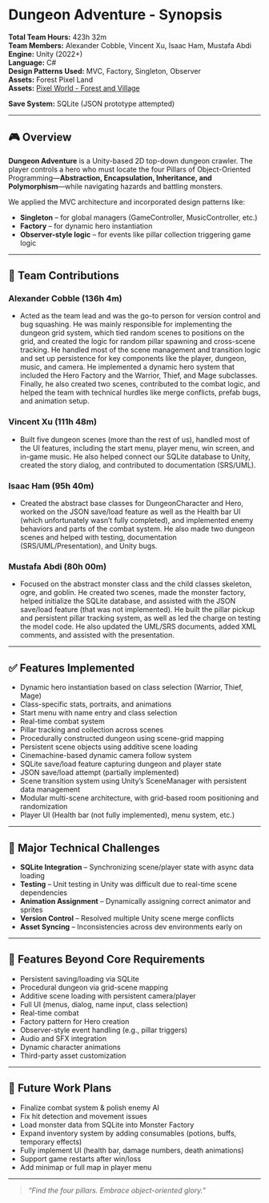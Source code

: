 # Dungeon Adventure - Synopsis

**Total Team Hours:** 423h 32m  
**Team Members:** Alexander Cobble, Vincent Xu, Isaac Ham, Mustafa Abdi  
**Engine:** Unity (2022+)  
**Language:** C#  
**Design Patterns Used:** MVC, Factory, Singleton, Observer  
**Assets:** Forest Pixel Land  
**Assets:** [Pixel World - Forest and Village](https://assetstore.unity.com/packages/2d/environments/pixel-world-forest-and-village-315158)

**Save System:** SQLite (JSON prototype attempted)

---

## 🎮 Overview

**Dungeon Adventure** is a Unity-based 2D top-down dungeon crawler. The player controls a hero who must locate the four Pillars of Object-Oriented Programming—**Abstraction, Encapsulation, Inheritance, and Polymorphism**—while navigating hazards and battling monsters.

We applied the MVC architecture and incorporated design patterns like:
- **Singleton** – for global managers (GameController, MusicController, etc.)
- **Factory** – for dynamic hero instantiation
- **Observer-style logic** – for events like pillar collection triggering game logic

---

## 👥 Team Contributions

### **Alexander Cobble** (136h 4m)
- Acted as the team lead and was the go-to person for version control and bug squashing. He was mainly responsible for implementing the dungeon grid system, which tied random scenes to positions on the grid, and created the logic for random pillar spawning and cross-scene tracking. He handled most of the scene management and transition logic and set up persistence for key components like the player, dungeon, music, and camera. He implemented a dynamic hero system that included the Hero Factory and the Warrior, Thief, and Mage subclasses. Finally, he also created two scenes, contributed to the combat logic, and helped the team with technical hurdles like merge conflicts, prefab bugs, and animation setup.

### **Vincent Xu** (111h 48m)
- Built five dungeon scenes (more than the rest of us), handled most of the UI features, including the start menu, player menu, win screen, and in-game music. He also helped connect our SQLite database to Unity, created the story dialog, and contributed to documentation (SRS/UML).

### **Isaac Ham** (95h 40m)
- Created the abstract base classes for DungeonCharacter and Hero, worked on the JSON save/load feature as well as the Health bar UI (which unfortunately wasn’t fully completed), and implemented enemy behaviors and parts of the combat system. He also made two dungeon scenes and helped with testing, documentation (SRS/UML/Presentation), and Unity bugs.  

### **Mustafa Abdi** (80h 00m)
- Focused on the abstract monster class and the child classes skeleton, ogre, and goblin. He created two scenes, made the monster factory, helped initialize the SQLite database, and assisted with the JSON save/load feature (that was not implemented). He built the pillar pickup and persistent pillar tracking system, as well as led the charge on testing the model code. He also updated the UML/SRS documents, added XML comments, and assisted with the presentation.  

---

## ✅ Features Implemented

- Dynamic hero instantiation based on class selection (Warrior, Thief, Mage)
- Class-specific stats, portraits, and animations
- Start menu with name entry and class selection
- Real-time combat system 
- Pillar tracking and collection across scenes
- Procedurally constructed dungeon using scene-grid mapping
- Persistent scene objects using additive scene loading
- Cinemachine-based dynamic camera follow system
- SQLite save/load feature capturing dungeon and player state
- JSON save/load attempt (partially implemented)
- Scene transition system using Unity’s SceneManager with persistent data management
- Modular multi-scene architecture, with grid-based room positioning and randomization
- Player UI (Health bar (not fully implemented), menu system, etc.) 

---

## 🧠 Major Technical Challenges

- **SQLite Integration** – Synchronizing scene/player state with async data loading  
- **Testing** – Unit testing in Unity was difficult due to real-time scene dependencies  
- **Animation Assignment** – Dynamically assigning correct animator and sprites  
- **Version Control** – Resolved multiple Unity scene merge conflicts  
- **Asset Syncing** – Inconsistencies across dev environments early on  

---

## 🌟 Features Beyond Core Requirements

- Persistent saving/loading via SQLite  
- Procedural dungeon via grid-scene mapping  
- Additive scene loading with persistent camera/player  
- Full UI (menus, dialog, name input, class selection)  
- Real-time combat  
- Factory pattern for Hero creation  
- Observer-style event handling (e.g., pillar triggers)  
- Audio and SFX integration  
- Dynamic character animations  
- Third-party asset customization  

---

## 🔮 Future Work Plans

- Finalize combat system & polish enemy AI  
- Fix hit detection and movement issues  
- Load monster data from SQLite into Monster Factory  
- Expand inventory system by adding consumables (potions, buffs, temporary effects)  
- Fully implement UI (health bar, damage numbers, death animations)  
- Support game restarts after win/loss  
- Add minimap or full map in player menu  

---

> _“Find the four pillars. Embrace object-oriented glory.”_
